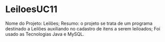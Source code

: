 # LeiloesUC11
Nome do Projeto: Leilões;
Resumo: o projeto se trata de um programa destinado a Leilões auxiliando no cadastro de itens a serem leiloados;
Foi usado as Tecnologias Java e MySQL.
